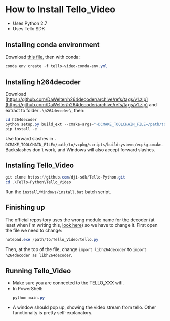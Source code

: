 # How to Install Tello_Video
* Uses Python 2.7
* Uses Tello SDK

## Installing conda environment
Download [this file](https://raw.githubusercontent.com/NevGithub0823/CODE/master/my_stuff/projects/djitello/tello-video-conda-env.yml), then with conda:
``` powershell
conda env create -f tello-video-conda-env.yml
```

## Installing h264decoder
Download [https://github.com/DaWelter/h264decoder/archive/refs/tags/v1.zip](https://github.com/DaWelter/h264decoder/archive/refs/tags/v1.zip) and extract to folder `.\h264decoder\`, then:
``` powershell
cd h264decoder
python setup.py build_ext --cmake-args="-DCMAKE_TOOLCHAIN_FILE=/path/to/vcpkg/scripts/buildsystems/vcpkg.cmake"
pip install -e .
```
Use forward slashes in `-DCMAKE_TOOLCHAIN_FILE=/path/to/vcpkg/scripts/buildsystems/vcpkg.cmake`.
Backslashes don't work, and Windows will also accept forward slashes.

## Installing Tello_Video
``` powershell
git clone https://github.com/dji-sdk/Tello-Python.git
cd .\Tello-Python\Tello_Video
```
Run the `install/Windows/install.bat` batch script.

## Finishing up
The official repository uses the wrong module name for the decoder (at least when I'm writing this, [look here](https://github.com/dji-sdk/Tello-Python/tree/4d984874d6cf29e0d7cc76283b339b147c4a9095/Tello_Video)) so we have to change it.
First open the file we need to change:
``` powershell
notepad.exe /path/to/Tello_Video/tello.py
```
Then, at the top of the file, change `import libh264decoder` to `import h264decoder as libh264decoder`.

## Running Tello_Video
* Make sure you are connected to the TELLO_XXX wifi.
* In PowerShell:
	``` powershell
	python main.py
	```
* A window should pop up, showing the video stream from tello. Other functionaity is pretty self-explanatory.